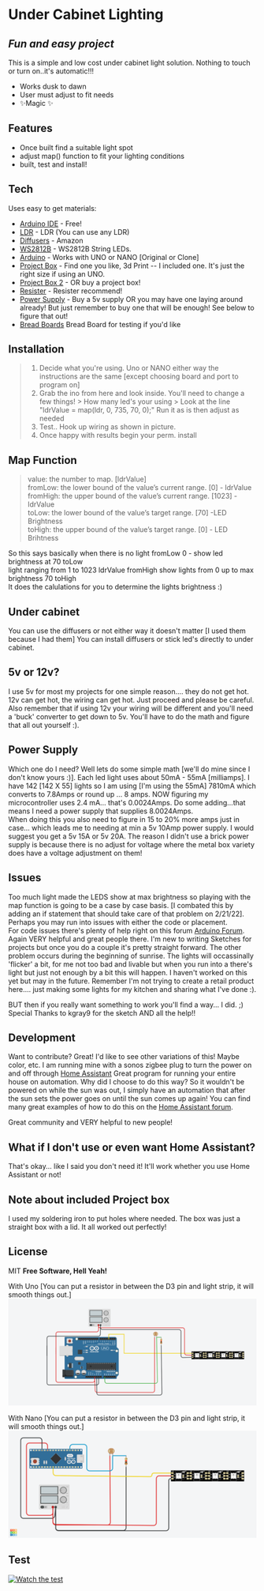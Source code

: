  
# Under Cabinet Lighting
## _Fun and easy project_ 

This is a simple and low cost under cabinet light solution.  Nothing to touch or
turn on..it's automatic!!! 

- Works dusk to dawn
- User must adjust to fit needs
- ✨Magic ✨

## Features

- Once built find a suitable light spot
- adjust map() function to fit your lighting conditions
- built, test and install! 
  
## Tech

Uses easy to get materials:

- [Arduino IDE](https://www.arduino.cc/en/software) - Free!
- [LDR](https://www.amazon.com/gp/product/B00RLGFIEY/ref=ppx_yo_dt_b_asin_title_o03_s00?ie=UTF8&psc=1) - LDR (You can use any LDR)
- [Diffusers](https://www.amazon.com/gp/product/B01M09PBYX/ref=ppx_yo_dt_b_asin_title_o02_s01?ie=UTF8&psc=1) - Amazon
- [WS2812B](https://www.amazon.com/gp/product/B0888H7QLG/ref=ppx_yo_dt_b_asin_title_o02_s02?ie=UTF8&psc=1) - WS2812B String LEDs.
- [Arduino](https://www.amazon.com/gp/product/B07G99NNXL/ref=ppx_yo_dt_b_asin_title_o05_s00?ie=UTF8&psc=1) - Works with UNO or NANO [Original or Clone]
- [Project Box](https://stlbase.com/browse/project+box+enclosure/) - Find one you like, 3d Print -- I included one.  It's just the right size if using an UNO.
- [Project Box 2](https://www.amazon.com/Zulkit-Waterproof-Dustproof-Electrical-Electronic/dp/B09JYQ528P/ref=sr_1_9?crid=1UANSP5J77RFZ&keywords=project+box&qid=1644580114&sprefix=project+box%2Caps%2C98&sr=8-9) - OR buy a project box!
- [Resister](https://www.amazon.com/Projects-100EP51210K0-10k-Resistors-Pack/dp/B0185FIOTA/ref=sr_1_12?crid=1F7YUAZ0YUIVO&keywords=110k+resistor&qid=1644580167&sprefix=110k+resister%2Caps%2C85&sr=8-12) - Resister recommend! 
- [Power Supply](https://www.amazon.com/Aclorol-Switching-Universal-Transformer-Converter/dp/B07KC55TJF/ref=sr_1_6?crid=2LU5AXS4XQHQG&keywords=5v+20+amp+power+supply&qid=1645702026&s=electronics&sprefix=5v+20+amp+power+supply%2Celectronics%2C102&sr=1-6) - Buy a 5v supply OR you may have one laying around already!  But just remember to buy one that will be enough!  See below to figure that out!
- [Bread Boards](https://www.amazon.com/Pcs-MCIGICM-Points-Solderless-Breadboard/dp/B07PCJP9DY/ref=sr_1_6?crid=1P2P2O8J2T55R&keywords=bread+board&qid=1644581526&s=industrial&sprefix=bread+board%2Cindustrial%2C94&sr=1-6) Bread Board for testing if you'd like
 
## Installation
>1. Decide what you're using.  Uno or NANO either way the instructions are the same [except choosing board and port to program on]
>2. Grab the ino from here and look inside.  You'll need to change a few things!
    > How many led's your using
    > Look at the line "ldrValue = map(ldr, 0, 735, 70, 0);"  Run it as is then adjust as needed
>3. Test.. Hook up wiring as shown in picture.
>4. Once happy with results begin your perm. install

## Map Function
    
>value: the number to map.  [ldrValue]<br>
>fromLow: the lower bound of the value’s current range. [0] - ldrValue<br>
>fromHigh: the upper bound of the value’s current range. [1023] - ldrValue<br>
>toLow: the lower bound of the value’s target range. [70] -LED Brightness<br>
>toHigh: the upper bound of the value’s target range. [0] - LED Brihtness<br>
            
So this says basically when there is no light fromLow 0 - show led brightness at 70 toLow<br>
                                        light ranging from 1 to 1023 ldrValue fromHigh show lights from 0 up to max brightness 70 toHigh<br>
It does the calulations for you to determine the lights brightness :)

## Under cabinet

You can use the diffusers or not either way it doesn't matter [I used them because I had them]
You can install diffusers or stick led's directly to under cabinet.  


## 5v or 12v?

I use 5v for most my projects for one simple reason.... they do not get hot.  12v can get hot,
the wiring can get hot.  Just proceed and please be careful.  Also remember that if using 12v 
your wiring will be different and you'll need a 'buck' converter to get down to 5v.  You'll
have to do the math and figure that all out yourself :).  
 
## Power Supply
 
Which one do I need?  Well lets do some simple math [we'll do mine since I don't know yours :)].
Each led light uses about 50mA - 55mA [milliamps].  I have 142 [142 X 55] lights so I am using [I'm using the 55mA] 
7810mA which converts to 7.8Amps or round up ... 8 amps.   NOW figuring my microcontroller uses 2.4 mA... 
that's 0.0024Amps.   Do some adding...that means I need a power supply that supplies 8.0024Amps.   
When doing this you also need to figure in 15 to 20% more amps just in case... which leads me to needing at 
min a 5v 10Amp power supply.  I would suggest you get a 5v 15A or 5v 20A.  The reason I didn't use a brick
power supply is because there is no adjust for voltage where the metal box variety does have a voltage
adjustment on them! 

## Issues

Too much light made the LEDS show at max brightness so playing with the map function is going
to be a case by case basis.  [I combated this by adding an if statement that should take care of
that problem on 2/21/22]. Perhaps you may run into issues with either the code or placement.  
For code issues there's plenty of help right on this forum [Arduino Forum](https://forum.arduino.cc/).  
Again VERY helpful and great people there.  I'm new to writing Sketches for projects but once you 
do a couple it's pretty straight forward.  The other problem occurs during the beginning of sunrise.
The lights will occassinally 'flicker' a bit, for me not too bad and livable but when you run into a 
there's light but just not enough by a bit this will happen. I haven't worked on this yet but may
in the future.  Remember I'm not trying to create a retail product here.... just making some lights
for my kitchen  and sharing what I've done :).

BUT then if you really want something to work you'll find a way... I did.  ;) Special Thanks to kgray9 
for the sketch AND all the help!!   

## Development
Want to contribute? Great!
I'd like to see other variations of this!  Maybe color, etc.
I am running mine with a sonos zigbee plug to turn the power on and off through [Home Assistant](https://www.home-assistant.io/)
Great program for running your entire house on automation.   Why did I choose to do this way?
So it wouldn't be powered on while the sun was out, I simply have an automation that after the sun sets the power goes on until the sun comes up again!   You can find many great examples of how to do this on the [Home Assistant forum](https://community.home-assistant.io/). 

Great community and VERY helpful to new people!

## What if I don't use or even want Home Assistant?

That's okay... like I said you don't need it!  It'll work whether you use Home Assistant or not!


## Note about included Project box 
   
   I used my soldering iron to put holes where needed.  The box was just a straight box with a lid.   It all worked out perfectly!

## License

MIT
**Free Software, Hell Yeah!**

With Uno [You can put a resistor in between the D3 pin and light strip, it will smooth things out.]
![Cabinet](cap2.png "Under Cabinet wiring")

With Nano [You can put a resistor in between the D3 pin and light strip, it will smooth things out.]
![Cabinet](nano.png "Under Cabinet wiring")

## Test

[![Watch the test](https://img.youtube.com/vi/gl1sx5xCnvY/0.jpg)](https://www.youtube.com/shorts/gl1sx5xCnvY)

 

